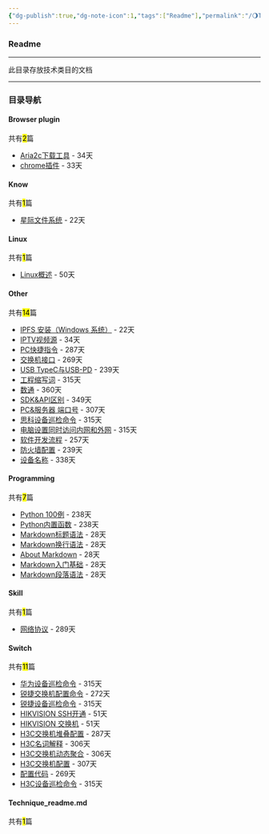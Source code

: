 ```yaml
---
{"dg-publish":true,"dg-note-icon":1,"tags":["Readme"],"permalink":"/🌖Technique_技术/Technique_readme/","dgPassFrontmatter":true,"noteIcon":1,"created":"2024-08-24T23:09:54.570+08:00","updated":"2024-09-18T23:05:33.699+08:00"}
---
```


### Readme
--- 
此目录存放技术类目的文档
***
### 目录导航
<p><span><h4 data-heading="Browser plugin" dir="auto">Browser plugin</h4></span></p><p><span>共有<mark>2</mark>篇</span></p><div><ul class="dataview list-view-ul"><li><span><a data-tooltip-position="top" aria-label="🌖Technique_技术/Browser plugin/Aria2c下载工具.md" data-href="🌖Technique_技术/Browser plugin/Aria2c下载工具.md" href="🌖Technique_技术/Browser plugin/Aria2c下载工具.md" class="internal-link" target="_blank" rel="noopener">Aria2c下载工具</a> - 34天</span></li><li><span><a data-tooltip-position="top" aria-label="🌖Technique_技术/Browser plugin/chrome插件.md" data-href="🌖Technique_技术/Browser plugin/chrome插件.md" href="🌖Technique_技术/Browser plugin/chrome插件.md" class="internal-link" target="_blank" rel="noopener">chrome插件</a> - 33天</span></li></ul></div><p><span><h4 data-heading="Know" dir="auto">Know</h4></span></p><p><span>共有<mark>1</mark>篇</span></p><div><ul class="dataview list-view-ul"><li><span><a data-tooltip-position="top" aria-label="🌖Technique_技术/Know/星际文件系统.md" data-href="🌖Technique_技术/Know/星际文件系统.md" href="🌖Technique_技术/Know/星际文件系统.md" class="internal-link" target="_blank" rel="noopener">星际文件系统</a> - 22天</span></li></ul></div><p><span><h4 data-heading="Linux" dir="auto">Linux</h4></span></p><p><span>共有<mark>1</mark>篇</span></p><div><ul class="dataview list-view-ul"><li><span><a data-tooltip-position="top" aria-label="🌖Technique_技术/Linux/Linux概述.md" data-href="🌖Technique_技术/Linux/Linux概述.md" href="🌖Technique_技术/Linux/Linux概述.md" class="internal-link" target="_blank" rel="noopener">Linux概述</a> - 50天</span></li></ul></div><p><span><h4 data-heading="Other" dir="auto">Other</h4></span></p><p><span>共有<mark>14</mark>篇</span></p><div><ul class="dataview list-view-ul"><li><span><a data-tooltip-position="top" aria-label="🌖Technique_技术/Other/IPFS 安装（Windows 系统）.md" data-href="🌖Technique_技术/Other/IPFS 安装（Windows 系统）.md" href="🌖Technique_技术/Other/IPFS 安装（Windows 系统）.md" class="internal-link" target="_blank" rel="noopener">IPFS 安装（Windows 系统）</a> - 22天</span></li><li><span><a data-tooltip-position="top" aria-label="🌖Technique_技术/Other/IPTV视频源.md" data-href="🌖Technique_技术/Other/IPTV视频源.md" href="🌖Technique_技术/Other/IPTV视频源.md" class="internal-link" target="_blank" rel="noopener">IPTV视频源</a> - 34天</span></li><li><span><a data-tooltip-position="top" aria-label="🌖Technique_技术/Other/PC快捷指令.md" data-href="🌖Technique_技术/Other/PC快捷指令.md" href="🌖Technique_技术/Other/PC快捷指令.md" class="internal-link" target="_blank" rel="noopener">PC快捷指令</a> - 287天</span></li><li><span><a data-tooltip-position="top" aria-label="🌖Technique_技术/Other/交换机接口.md" data-href="🌖Technique_技术/Other/交换机接口.md" href="🌖Technique_技术/Other/交换机接口.md" class="internal-link" target="_blank" rel="noopener">交换机接口</a> - 269天</span></li><li><span><a data-tooltip-position="top" aria-label="🌖Technique_技术/Other/USB TypeC与USB-PD.md" data-href="🌖Technique_技术/Other/USB TypeC与USB-PD.md" href="🌖Technique_技术/Other/USB TypeC与USB-PD.md" class="internal-link" target="_blank" rel="noopener">USB TypeC与USB-PD</a> - 239天</span></li><li><span><a data-tooltip-position="top" aria-label="🌖Technique_技术/Other/工程缩写词.md" data-href="🌖Technique_技术/Other/工程缩写词.md" href="🌖Technique_技术/Other/工程缩写词.md" class="internal-link" target="_blank" rel="noopener">工程缩写词</a> - 315天</span></li><li><span><a data-tooltip-position="top" aria-label="🌖Technique_技术/Other/数通.md" data-href="🌖Technique_技术/Other/数通.md" href="🌖Technique_技术/Other/数通.md" class="internal-link" target="_blank" rel="noopener">数通</a> - 360天</span></li><li><span><a data-tooltip-position="top" aria-label="🌖Technique_技术/Other/SDK&amp;API区别.md" data-href="🌖Technique_技术/Other/SDK&amp;API区别.md" href="🌖Technique_技术/Other/SDK&amp;API区别.md" class="internal-link" target="_blank" rel="noopener">SDK&amp;API区别</a> - 349天</span></li><li><span><a data-tooltip-position="top" aria-label="🌖Technique_技术/Other/PC&amp;服务器 端口号.md" data-href="🌖Technique_技术/Other/PC&amp;服务器 端口号.md" href="🌖Technique_技术/Other/PC&amp;服务器 端口号.md" class="internal-link" target="_blank" rel="noopener">PC&amp;服务器 端口号</a> - 307天</span></li><li><span><a data-tooltip-position="top" aria-label="🌖Technique_技术/Other/思科设备巡检命令.md" data-href="🌖Technique_技术/Other/思科设备巡检命令.md" href="🌖Technique_技术/Other/思科设备巡检命令.md" class="internal-link" target="_blank" rel="noopener">思科设备巡检命令</a> - 315天</span></li><li><span><a data-tooltip-position="top" aria-label="🌖Technique_技术/Other/电脑设置同时访问内网和外网.md" data-href="🌖Technique_技术/Other/电脑设置同时访问内网和外网.md" href="🌖Technique_技术/Other/电脑设置同时访问内网和外网.md" class="internal-link" target="_blank" rel="noopener">电脑设置同时访问内网和外网</a> - 315天</span></li><li><span><a data-tooltip-position="top" aria-label="🌖Technique_技术/Other/软件开发流程.md" data-href="🌖Technique_技术/Other/软件开发流程.md" href="🌖Technique_技术/Other/软件开发流程.md" class="internal-link" target="_blank" rel="noopener">软件开发流程</a> - 257天</span></li><li><span><a data-tooltip-position="top" aria-label="🌖Technique_技术/Other/防火墙配置.md" data-href="🌖Technique_技术/Other/防火墙配置.md" href="🌖Technique_技术/Other/防火墙配置.md" class="internal-link" target="_blank" rel="noopener">防火墙配置</a> - 239天</span></li><li><span><a data-tooltip-position="top" aria-label="🌖Technique_技术/Other/设备名称.md" data-href="🌖Technique_技术/Other/设备名称.md" href="🌖Technique_技术/Other/设备名称.md" class="internal-link" target="_blank" rel="noopener">设备名称</a> - 338天</span></li></ul></div><p><span><h4 data-heading="Programming" dir="auto">Programming</h4></span></p><p><span>共有<mark>7</mark>篇</span></p><div><ul class="dataview list-view-ul"><li><span><a data-tooltip-position="top" aria-label="🌖Technique_技术/Programming/Python/Python 100例.md" data-href="🌖Technique_技术/Programming/Python/Python 100例.md" href="🌖Technique_技术/Programming/Python/Python 100例.md" class="internal-link" target="_blank" rel="noopener">Python 100例</a> - 238天</span></li><li><span><a data-tooltip-position="top" aria-label="🌖Technique_技术/Programming/Python/Python内置函数.md" data-href="🌖Technique_技术/Programming/Python/Python内置函数.md" href="🌖Technique_技术/Programming/Python/Python内置函数.md" class="internal-link" target="_blank" rel="noopener">Python内置函数</a> - 238天</span></li><li><span><a data-tooltip-position="top" aria-label="🌖Technique_技术/Programming/Markdown/Markdown标题语法.md" data-href="🌖Technique_技术/Programming/Markdown/Markdown标题语法.md" href="🌖Technique_技术/Programming/Markdown/Markdown标题语法.md" class="internal-link" target="_blank" rel="noopener">Markdown标题语法</a> - 28天</span></li><li><span><a data-tooltip-position="top" aria-label="🌖Technique_技术/Programming/Markdown/Markdown换行语法.md" data-href="🌖Technique_技术/Programming/Markdown/Markdown换行语法.md" href="🌖Technique_技术/Programming/Markdown/Markdown换行语法.md" class="internal-link" target="_blank" rel="noopener">Markdown换行语法</a> - 28天</span></li><li><span><a data-tooltip-position="top" aria-label="🌖Technique_技术/Programming/Markdown/About Markdown.md" data-href="🌖Technique_技术/Programming/Markdown/About Markdown.md" href="🌖Technique_技术/Programming/Markdown/About Markdown.md" class="internal-link" target="_blank" rel="noopener">About Markdown</a> - 28天</span></li><li><span><a data-tooltip-position="top" aria-label="🌖Technique_技术/Programming/Markdown/Markdown入门基础.md" data-href="🌖Technique_技术/Programming/Markdown/Markdown入门基础.md" href="🌖Technique_技术/Programming/Markdown/Markdown入门基础.md" class="internal-link" target="_blank" rel="noopener">Markdown入门基础</a> - 28天</span></li><li><span><a data-tooltip-position="top" aria-label="🌖Technique_技术/Programming/Markdown/Markdown段落语法.md" data-href="🌖Technique_技术/Programming/Markdown/Markdown段落语法.md" href="🌖Technique_技术/Programming/Markdown/Markdown段落语法.md" class="internal-link" target="_blank" rel="noopener">Markdown段落语法</a> - 28天</span></li></ul></div><p><span><h4 data-heading="Skill" dir="auto">Skill</h4></span></p><p><span>共有<mark>1</mark>篇</span></p><div><ul class="dataview list-view-ul"><li><span><a data-tooltip-position="top" aria-label="🌖Technique_技术/Skill/网络协议.md" data-href="🌖Technique_技术/Skill/网络协议.md" href="🌖Technique_技术/Skill/网络协议.md" class="internal-link" target="_blank" rel="noopener">网络协议</a> - 289天</span></li></ul></div><p><span><h4 data-heading="Switch" dir="auto">Switch</h4></span></p><p><span>共有<mark>11</mark>篇</span></p><div><ul class="dataview list-view-ul"><li><span><a data-tooltip-position="top" aria-label="🌖Technique_技术/Switch/HAWEI/华为设备巡检命令.md" data-href="🌖Technique_技术/Switch/HAWEI/华为设备巡检命令.md" href="🌖Technique_技术/Switch/HAWEI/华为设备巡检命令.md" class="internal-link" target="_blank" rel="noopener">华为设备巡检命令</a> - 315天</span></li><li><span><a data-tooltip-position="top" aria-label="🌖Technique_技术/Switch/RUIJIE/锐捷交换机配置命令.md" data-href="🌖Technique_技术/Switch/RUIJIE/锐捷交换机配置命令.md" href="🌖Technique_技术/Switch/RUIJIE/锐捷交换机配置命令.md" class="internal-link" target="_blank" rel="noopener">锐捷交换机配置命令</a> - 272天</span></li><li><span><a data-tooltip-position="top" aria-label="🌖Technique_技术/Switch/RUIJIE/锐捷设备巡检命令.md" data-href="🌖Technique_技术/Switch/RUIJIE/锐捷设备巡检命令.md" href="🌖Technique_技术/Switch/RUIJIE/锐捷设备巡检命令.md" class="internal-link" target="_blank" rel="noopener">锐捷设备巡检命令</a> - 315天</span></li><li><span><a data-tooltip-position="top" aria-label="🌖Technique_技术/Switch/HIKVISION/HIKVISION SSH开通.md" data-href="🌖Technique_技术/Switch/HIKVISION/HIKVISION SSH开通.md" href="🌖Technique_技术/Switch/HIKVISION/HIKVISION SSH开通.md" class="internal-link" target="_blank" rel="noopener">HIKVISION SSH开通</a> - 51天</span></li><li><span><a data-tooltip-position="top" aria-label="🌖Technique_技术/Switch/HIKVISION/HIKVISION 交换机.md" data-href="🌖Technique_技术/Switch/HIKVISION/HIKVISION 交换机.md" href="🌖Technique_技术/Switch/HIKVISION/HIKVISION 交换机.md" class="internal-link" target="_blank" rel="noopener">HIKVISION 交换机</a> - 51天</span></li><li><span><a data-tooltip-position="top" aria-label="🌖Technique_技术/Switch/H3C/H3C交换机堆叠配置.md" data-href="🌖Technique_技术/Switch/H3C/H3C交换机堆叠配置.md" href="🌖Technique_技术/Switch/H3C/H3C交换机堆叠配置.md" class="internal-link" target="_blank" rel="noopener">H3C交换机堆叠配置</a> - 287天</span></li><li><span><a data-tooltip-position="top" aria-label="🌖Technique_技术/Switch/H3C/H3C名词解释.md" data-href="🌖Technique_技术/Switch/H3C/H3C名词解释.md" href="🌖Technique_技术/Switch/H3C/H3C名词解释.md" class="internal-link" target="_blank" rel="noopener">H3C名词解释</a> - 306天</span></li><li><span><a data-tooltip-position="top" aria-label="🌖Technique_技术/Switch/H3C/H3C交换机动态聚合.md" data-href="🌖Technique_技术/Switch/H3C/H3C交换机动态聚合.md" href="🌖Technique_技术/Switch/H3C/H3C交换机动态聚合.md" class="internal-link" target="_blank" rel="noopener">H3C交换机动态聚合</a> - 306天</span></li><li><span><a data-tooltip-position="top" aria-label="🌖Technique_技术/Switch/H3C/H3C交换机配置.md" data-href="🌖Technique_技术/Switch/H3C/H3C交换机配置.md" href="🌖Technique_技术/Switch/H3C/H3C交换机配置.md" class="internal-link" target="_blank" rel="noopener">H3C交换机配置</a> - 307天</span></li><li><span><a data-tooltip-position="top" aria-label="🌖Technique_技术/Switch/H3C/配置代码.md" data-href="🌖Technique_技术/Switch/H3C/配置代码.md" href="🌖Technique_技术/Switch/H3C/配置代码.md" class="internal-link" target="_blank" rel="noopener">配置代码</a> - 269天</span></li><li><span><a data-tooltip-position="top" aria-label="🌖Technique_技术/Switch/H3C/H3C设备巡检命令.md" data-href="🌖Technique_技术/Switch/H3C/H3C设备巡检命令.md" href="🌖Technique_技术/Switch/H3C/H3C设备巡检命令.md" class="internal-link" target="_blank" rel="noopener">H3C设备巡检命令</a> - 315天</span></li></ul></div><p><span><h4 data-heading="Technique_readme.md" dir="auto">Technique_readme.md</h4></span></p><p><span>共有<mark>1</mark>篇</span></p><div><ul class="dataview list-view-ul"></ul></div>
